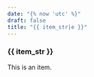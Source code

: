 ```yaml
---
date: "{% now 'utc' %}"
draft: false
title: "{{ item_str|e }}"
---
```


### {{ item_str }}

This is an item.